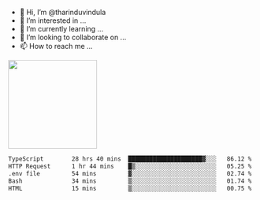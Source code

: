 - 👋 Hi, I’m @tharinduvindula
- 👀 I’m interested in ...
- 🌱 I’m currently learning ...
- 💞️ I’m looking to collaborate on ...
- 📫 How to reach me ...

<!---
tharinduvindula/tharinduvindula is a ✨ special ✨ repository because its `README.md` (this file) appears on your GitHub profile.
You can click the Preview link to take a look at your changes.
--->

<img height="180em" src="https://github-readme-stats.vercel.app/api?username=tharinduvindula&show_icons=true&hide_border=false&&count_private=true&include_all_commits=true" />


<!--START_SECTION:waka-->

```txt
TypeScript        28 hrs 40 mins  █████████████████████▓░░░   86.12 %
HTTP Request      1 hr 44 mins    █▒░░░░░░░░░░░░░░░░░░░░░░░   05.25 %
.env file         54 mins         ▓░░░░░░░░░░░░░░░░░░░░░░░░   02.74 %
Bash              34 mins         ▒░░░░░░░░░░░░░░░░░░░░░░░░   01.74 %
HTML              15 mins         ▒░░░░░░░░░░░░░░░░░░░░░░░░   00.75 %
```

<!--END_SECTION:waka-->
